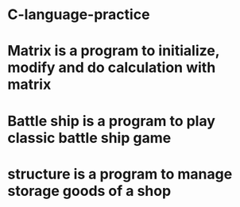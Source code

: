 # C-language-practice

# Matrix is a program to initialize, modify and do calculation with matrix

# Battle ship is a program to play classic battle ship game

# structure is a program to manage storage goods of a shop
